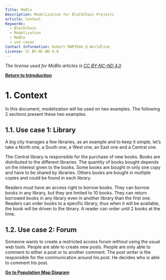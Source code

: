 ```yaml
---
Title: MoBlo
Description: Modelization for BloCkChain Projects
article: Context
Keywords:
  - BlockChain
  - Modelization
  - MoBlo
  - use cases
Contact Information: Hubert MARTEAU @ Worldline
License: CC BY-NC-ND 4.0
---
```


_The license used for MoBlo articles is_ [_CC BY-NC-ND 4.0_](https://creativecommons.org/licenses/by-nc-nd/4.0/)

[**Return to Introduction**](/00-README.md)

# 1.    Context

In this document, modelization will be used on two examples. The following 2 sections present these two examples.

## 1.1.    Use case 1: Library

A big city manages a few libraries, as an example and to keep it simple, let’s take a North one, a South one, a West one, an East one and a Central one.

The Central library is responsible for the purchase of new books. Books are distributed to the different libraries. The quantity of books bought depends on the interest given to the books. Some books are bought in only one copy and have to be shared by libraries. Others books are bought in multiple copies and could be found in each library.

Readers must have an access right to borrow books. They can borrow books in any library, but they are limited to 10 books.  They can return borrowed books in any library even in another library than the first one. Readers can order books to a specific library, thus when it will be available, the book will be driven to the library. A reader can order until 2 books at the time.

## 1.2.    Use case 2: Forum

Someone wants to create a restricted access forum without using the usual web tools. People are able to create new posts. People are only able to comment to either a post or to another comment. The post writer is the responsible for the communication around his post. He decides who is able to comment his post.

[**Go to Population Map Diagram**](/02-pm.md)

